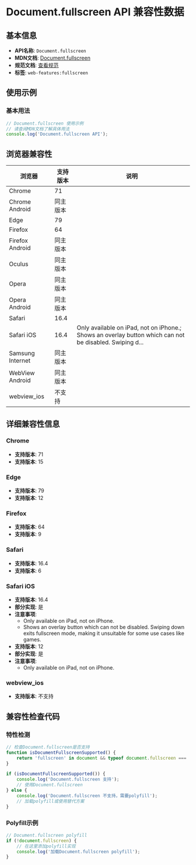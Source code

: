 # Document.fullscreen API 兼容性数据

## 基本信息

- **API名称**: `Document.fullscreen`
- **MDN文档**: [Document.fullscreen](https://developer.mozilla.org/docs/Web/API/Document/fullscreen)
- **规范文档**: [查看规范](https://fullscreen.spec.whatwg.org/#dom-document-fullscreen)
- **标签**: `web-features:fullscreen`

## 使用示例

### 基本用法

```javascript
// Document.fullscreen 使用示例
// 请查阅MDN文档了解具体用法
console.log('Document.fullscreen API');
```

## 浏览器兼容性

| 浏览器 | 支持版本 | 说明 |
|--------|----------|------|
| Chrome | 71 |  |
| Chrome Android | 同主版本 |  |
| Edge | 79 |  |
| Firefox | 64 |  |
| Firefox Android | 同主版本 |  |
| Oculus | 同主版本 |  |
| Opera | 同主版本 |  |
| Opera Android | 同主版本 |  |
| Safari | 16.4 |  |
| Safari iOS | 16.4 | Only available on iPad, not on iPhone.; Shows an overlay button which can not be disabled. Swiping d... |
| Samsung Internet | 同主版本 |  |
| WebView Android | 同主版本 |  |
| webview_ios | 不支持 |  |

## 详细兼容性信息

### Chrome

- **支持版本**: 71
- **支持版本**: 15

### Edge

- **支持版本**: 79
- **支持版本**: 12

### Firefox

- **支持版本**: 64
- **支持版本**: 9

### Safari

- **支持版本**: 16.4
- **支持版本**: 6

### Safari iOS

- **支持版本**: 16.4
- **部分实现**: 是
- **注意事项**:
  - Only available on iPad, not on iPhone.
  - Shows an overlay button which can not be disabled. Swiping down exits fullscreen mode, making it unsuitable for some use cases like games.
- **支持版本**: 12
- **部分实现**: 是
- **注意事项**:
  - Only available on iPad, not on iPhone.

### webview_ios

- **支持版本**: 不支持

## 兼容性检查代码

### 特性检测

```javascript
// 检查Document.fullscreen是否支持
function isDocumentFullscreenSupported() {
    return 'fullscreen' in document && typeof document.fullscreen === 'function';
}

if (isDocumentFullscreenSupported()) {
    console.log('Document.fullscreen 支持');
    // 使用Document.fullscreen
} else {
    console.log('Document.fullscreen 不支持，需要polyfill');
    // 加载polyfill或使用替代方案
}
```

### Polyfill示例

```javascript
// Document.fullscreen polyfill
if (!document.fullscreen) {
    // 在这里添加polyfill实现
    console.log('加载Document.fullscreen polyfill');
}
```

